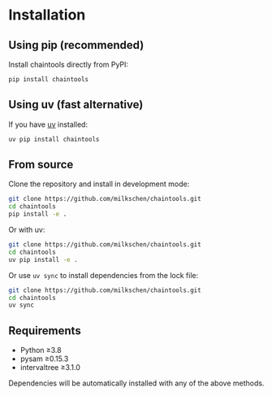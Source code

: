 # Installation

## Using pip (recommended)

Install chaintools directly from PyPI:

```bash
pip install chaintools
```

## Using uv (fast alternative)

If you have [uv](https://docs.astral.sh/uv/) installed:

```bash
uv pip install chaintools
```

## From source

Clone the repository and install in development mode:

```bash
git clone https://github.com/milkschen/chaintools.git
cd chaintools
pip install -e .
```

Or with uv:

```bash
git clone https://github.com/milkschen/chaintools.git
cd chaintools
uv pip install -e .
```

Or use `uv sync` to install dependencies from the lock file:

```bash
git clone https://github.com/milkschen/chaintools.git
cd chaintools
uv sync
```

## Requirements

- Python ≥3.8
- pysam ≥0.15.3
- intervaltree ≥3.1.0

Dependencies will be automatically installed with any of the above methods.
